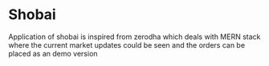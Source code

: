 # Shobai
Application of shobai is inspired from zerodha which deals with MERN stack where the current market updates could be seen and the orders can be placed as an demo version
